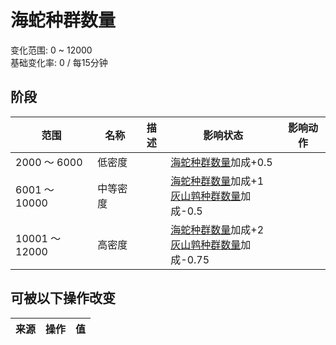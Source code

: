 # 海蛇种群数量  
变化范围: 0 ~ 12000  
基础变化率: 0 / 每15分钟  
## 阶段  
范围  |  名称  |  描述  |  影响状态  |  影响动作  
----  |  ----  |  ----  |  ----  |  ----  
2000 ～ 6000  |  低密度  |    |  [海蛇种群数量](Pop_Krait.md)加成+0.5  |    
6001 ～ 10000  |  中等密度  |    |  [海蛇种群数量](Pop_Krait.md)加成+1<br>[灰山鹑种群数量](Pop_Partridge.md)加成-0.5  |    
10001 ～ 12000  |  高密度  |    |  [海蛇种群数量](Pop_Krait.md)加成+2<br>[灰山鹑种群数量](Pop_Partridge.md)加成-0.75  |    
## 可被以下操作改变  
来源  |  操作  |  值  
----  |  ----  |  ----  
